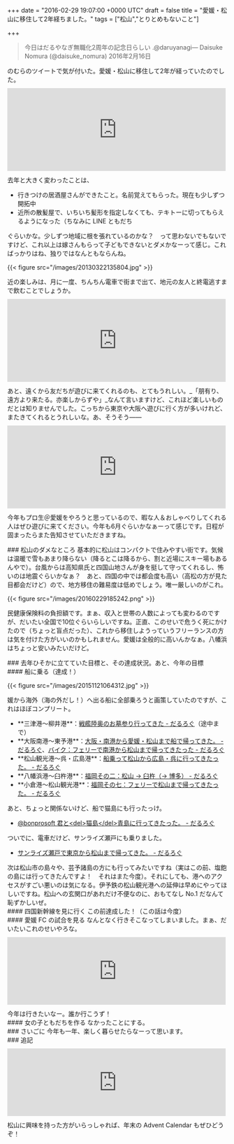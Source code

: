 
+++
date = "2016-02-29 19:07:00 +0000 UTC"
draft = false
title = "愛媛・松山に移住して2年経ちました。"
tags = ["松山","とりとめもないこと"]

+++


>今日はだるやなぎ無職化2周年の記念日らしい .@daruyanagi— Daisuke Nomura (@daisuke_nomura) 2016年2月16日<script async="" src="https://platform.twitter.com/widgets.js" charset="utf-8"></script>

のむらのツイートで気が付いた。愛媛・松山に移住して2年が経っていたのでした。<iframe src="https://hatenablog-parts.com/embed?url=https%3A%2F%2Fblog.daruyanagi.jp%2Fentry%2F2015%2F02%2F15%2F090000" title="愛媛・松山に移住して1年経ちました。 - だるろぐ" class="embed-card embed-blogcard" scrolling="no" frameborder="0" style="display: block; width: 100%; height: 190px; max-width: 500px; margin: 10px 0px;"></iframe>去年と大きく変わったことは、

<ul>
<li>行きつけの居酒屋さんができたこと。名前覚えてもらった。現在も少しずつ開拓中</li>
<li>近所の散髪屋で、いちいち髪形を指定しなくても、テキトーに切ってもらえるようになった（ちなみに LINE ともだち</li>
</ul>ぐらいかな。少しずつ地域に根を張れているのかな？　って思わないでもないですけど、これ以上は嫁さんもらって子どもできないとダメかなーって感じ。こればっかりはね、独りではなんともならんね。

{{< figure src="/images/20130322135804.jpg"  >}}

近の楽しみは、月に一度、ちんちん電車で街まで出て、地元の友人と終電逃すまで飲むことでしょうか。<iframe src="https://hatenablog-parts.com/embed?url=https%3A%2F%2Fblog.nakajix.jp%2Fentry%2F2016%2F02%2F29%2F090000" title="2年ぶりにだるやなぎ氏とデートしてきた - なか日記" class="embed-card embed-blogcard" scrolling="no" frameborder="0" style="display: block; width: 100%; height: 190px; max-width: 500px; margin: 10px 0px;"></iframe>あと、遠くから友だちが遊びに来てくれるのも、とてもうれしい。_「朋有り、遠方より来たる。亦楽しからずや」_なんて言いますけど、これほど楽しいものだとは知りませんでした。こっちから東京や大阪へ遊びに行く方が多いけれど、またきてくれるとうれしいな。あ、そうそう――<iframe src="https://hatenablog-parts.com/embed?url=https%3A%2F%2Fblog.daruyanagi.jp%2Fentry%2F2015%2F06%2F19%2F023709" title="プログラミング生放送勉強会 第34回＠サイボウズ株式会社 松山オフィス、無事終わりました！ #pronama - だるろぐ" class="embed-card embed-blogcard" scrolling="no" frameborder="0" style="display: block; width: 100%; height: 190px; max-width: 500px; margin: 10px 0px;"></iframe>今年もプロ生＠愛媛をやろうと思っているので、暇な人＆おしゃべりしてくれる人はぜひ遊びに来てください。今年も6月ぐらいかなぁーって感じです。日程が固まったらまた告知させていただきますね。

<div class="section">
    ### 松山のダメなところ
    基本的に松山はコンパクトで住みやすい街です。気候は温暖で雪もあまり降らない（降るとこは降るから、割と近場にスキー場もあるんやで）。台風からは高知県氏と四国山地さんが身を挺して守ってくれるし、怖いのは地震ぐらいかなぁ？　あと、四国の中では都会度も高い（高松の方が見た目都会だけど）ので、地方移住の難易度は低めでしょう。唯一厳しいのがこれ。

{{< figure src="/images/20160229185242.png"  >}}

民健康保険料の負担額です。まぁ、収入と世帯の人数によっても変わるのですが、だいたい全国で10位ぐらいらしいですね。正直、このせいで危うく死にかけたので（ちょっと盲点だった）、これから移住しようっていうフリーランスの方は気を付けた方がいいのかもしれません。愛媛は全般的に高いんかなぁ。八幡浜はちょっと安いみたいだけど。

</div>
<div class="section">
    ### 去年ひそかに立てていた目標と、その達成状況。あと、今年の目標
    
<div class="section">
    #### 船に乗る（達成！）
    

{{< figure src="/images/20151121064312.jpg"  >}}

媛から海外（海の外だし！）へ出る船に全部乗ろうと画策していたのですが、これはほぼコンプリート。

<ul>
<li>**三津港～柳井港**：<a href="https://blog.daruyanagi.jp/entry/2014/08/30/221903">戦艦陸奥のお墓参り行ってきた - だるろぐ</a>（途中まで）</li>
<li>**大阪南港～東予港**：<a href="https://blog.daruyanagi.jp/entry/2015/01/17/121022">大阪・南港から愛媛・松山まで船で帰ってきた。 - だるろぐ</a>、<a href="https://blog.daruyanagi.jp/entry/2015/05/01/163524">バイク：フェリーで南港から松山まで帰ってきたった - だるろぐ</a></li>
<li>**松山観光港～呉・広島港**：<a href="https://blog.daruyanagi.jp/entry/2015/08/18/051707">船乗って松山から広島・呉に行ってきたった。 - だるろぐ</a></li>
<li>**八幡浜港～臼杵港**：<a href="https://blog.daruyanagi.jp/entry/2016/01/24/110131">福岡その二：松山 → 臼杵（→ 博多） - だるろぐ</a></li>
<li>**小倉港～松山観光港**：<a href="https://blog.daruyanagi.jp/entry/2016/02/17/135637">福岡その七：フェリーで松山まで帰ってきたった。 - だるろぐ</a></li>
</ul>あと、ちょっと関係ないけど、船で猫島にも行ったっけ。

<ul>
<li><a href="https://blog.daruyanagi.jp/entry/2015/12/03/195937">@bonprosoft 君と&lt;del>猫島&lt;/del>青島に行ってきたった。 - だるろぐ</a></li>
</ul>ついでに、電車だけど、サンライズ瀬戸にも乗りました。

<ul>
<li><a href="https://blog.daruyanagi.jp/entry/2015/03/22/224107">サンライズ瀬戸で東京から松山まで帰ってきた。 - だるろぐ</a></li>
</ul>次は松山市の島々や、芸予諸島の方にも行ってみたいですね（実はこの前、塩飽の島には行ってきたんですよ！　それはまた今度）。それにしても、港へのアクセスがすごい悪いのは気になる。伊予鉄の松山観光港への延伸は早めにやってほしいですね。松山への玄関口があれだけ不便なのに、おもてなし No.1 だなんて恥ずかしいぜ。

</div>
<div class="section">
    #### 四国新幹線を見に行く
    この前達成した！（この話は今度）

</div>
<div class="section">
    #### 愛媛 FC の試合を見る
    なんとなく行きそこなってしまいました。まぁ、だいたいこれのせいやろな。<iframe src="https://hatenablog-parts.com/embed?url=http%3A%2F%2Fwww.jleague.jp%2Frelease%2Fpost-34111%2F" title="不適切な会計処理に対し 愛媛ＦＣに制裁を決定：Ｊリーグ.jp" class="embed-card embed-webcard" scrolling="no" frameborder="0" style="display: block; width: 100%; height: 155px; max-width: 500px; margin: 10px 0px;"></iframe>今年は行きたいなー。誰か行こうず！

</div>
<div class="section">
    #### 女の子ともだちを作る
    なかったことにする。

</div>
</div>
<div class="section">
    ### さいごに
    今年も一年、楽しく暮らせたらなーって思います。

</div>
<div class="section">
    ### 追記
    <iframe src="https://hatenablog-parts.com/embed?url=http%3A%2F%2Fwww.adventar.org%2Fcalendars%2F1176" title="愛媛・松山についての徒然 Advent Calendar 2015 - Adventar" class="embed-card embed-webcard" scrolling="no" frameborder="0" style="display: block; width: 100%; height: 155px; max-width: 500px; margin: 10px 0px;"></iframe>松山に興味を持った方がいらっしゃれば、年末の Advent Calendar もぜひどうぞ！

</div>


